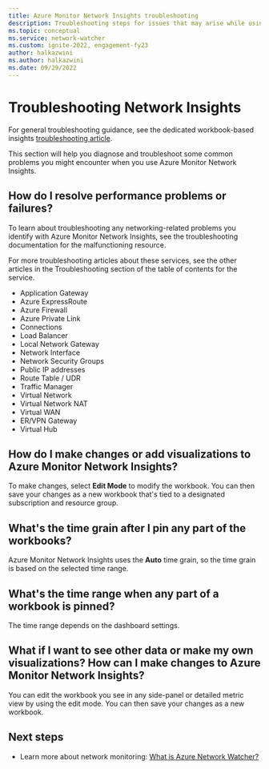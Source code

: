 ```yaml
---
title: Azure Monitor Network Insights troubleshooting
description: Troubleshooting steps for issues that may arise while using Network insights
ms.topic: conceptual
ms.service: network-watcher
ms.custom: ignite-2022, engagement-fy23
author: halkazwini
ms.author: halkazwini
ms.date: 09/29/2022
---
```


# Troubleshooting Network Insights

For general troubleshooting guidance, see the dedicated workbook-based insights [troubleshooting article](../azure-monitor/insights/troubleshoot-workbooks.md).

This section will help you diagnose and troubleshoot some common problems you might encounter when you use Azure Monitor Network Insights. 

## How do I resolve performance problems or failures?

To learn about troubleshooting any networking-related problems you identify with Azure Monitor Network Insights, see the troubleshooting documentation for the malfunctioning resource. 

For more troubleshooting articles about these services, see the other articles in the Troubleshooting section of the table of contents for the service.
- Application Gateway
- Azure ExpressRoute
- Azure Firewall
- Azure Private Link
- Connections
- Load Balancer
- Local Network Gateway
- Network Interface
- Network Security Groups
- Public IP addresses
- Route Table / UDR
- Traffic Manager
- Virtual Network
- Virtual Network NAT
- Virtual WAN
- ER/VPN Gateway
- Virtual Hub

## How do I make changes or add visualizations to Azure Monitor Network Insights?

To make changes, select **Edit Mode** to modify the workbook. You can then save your changes as a new workbook that's tied to a designated subscription and resource group.

## What's the time grain after I pin any part of the workbooks?

Azure Monitor Network Insights uses the **Auto** time grain, so the time grain is based on the selected time range.

## What's the time range when any part of a workbook is pinned?

The time range depends on the dashboard settings.

## What if I want to see other data or make my own visualizations? How can I make changes to Azure Monitor Network Insights?

You can edit the workbook you see in any side-panel or detailed metric view by using the edit mode. You can then save your changes as a new workbook.

## Next steps
- Learn more about network monitoring: [What is Azure Network Watcher?](../network-watcher/network-watcher-monitoring-overview.md)
